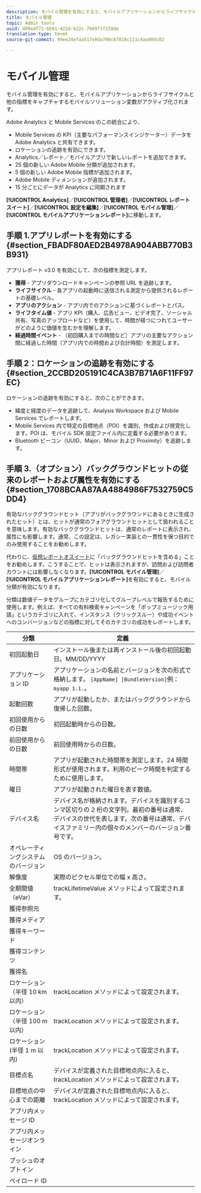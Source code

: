 ```yaml
---
description: モバイル管理を有効にすると、モバイルアプリケーションからライフサイクルと他の指標をキャプチャするモバイルソリューション変数がアクティブ化されます。
title: モバイル管理
topic: Admin tools
uuid: d09edf72-bb91-422d-b22c-7b6971f228de
translation-type: tm+mt
source-git-commit: 99ee24efaa517e8da700c67818c111c4aa90dc02

---
```



# モバイル管理

モバイル管理を有効にすると、モバイルアプリケーションからライフサイクルと他の指標をキャプチャするモバイルソリューション変数がアクティブ化されます。

Adobe Analytics と Mobile Services のこの統合により、

* Mobile Services の KPI（主要なパフォーマンスインジケーター）データを Adobe Analytics と共有できます。
* ロケーションの追跡を有効にできます。
* Analytics／レポート／モバイルアプリで新しいレポートを追加できます。
* 25 個の新しい Adobe Mobile 分類が追加されます。
* 5 個の新しい Adobe Mobile 指標が追加されます。
*  Adobe Mobile ディメンションが追加されます。
* 15 分ごとにデータが Analytics に同期されます

**[!UICONTROL Analytics]**／**[!UICONTROL 管理者]**／**[!UICONTROL レポートスイート]**／**[!UICONTROL 設定を編集]**／**[!UICONTROL モバイル管理]**／**[!UICONTROL モバイルアプリケーションレポート]**&#x200B;に移動します。

## 手順 1.アプリレポートを有効にする {#section_FBADF80AED2B4978A904ABB770B3B931}

アプリレポート v3.0 を有効にして、次の指標を測定します。

* **獲得** - アプリダウンロードキャンペーンの参照 URL を追跡します。
* **ライフサイクル** - 各アプリの起動時に送信される測定から提供されるレポートの基礎レベル。
* **アプリのアクション** - アプリ内でのアクションに基づくレポートとパス。
* **ライフタイム値** - アプリ KPI（購入、広告ビュー、ビデオ完了、ソーシャル共有、写真のアップロードなど）を使用して、時間が経つにつれてユーザーがどのように価値を生むかを理解します。
* **経過時間イベント** - （初回購入までの時間など）アプリの主要なアクション間に経過した時間（アプリ内での時間および合計時間）を測定します。

## 手順 2：ロケーションの追跡を有効にする {#section_2CCBD205191C4CA3B7B71A6F11FF97EC}

ロケーションの追跡を有効にすると、次のことができます。

* 緯度と経度のデータを追跡して、Analysis Workspace および Mobile Services でレポートします。
* Mobile Services 内で特定の目標地点（POI）を識別、作成および視覚化します。POI は、モバイル SDK 設定ファイル内に定義する必要があります。
* Bluetooth ビーコン（UUID、Major、Minor および Proximity）を追跡します。

## 手順 3.（オプション）バックグラウンドヒットの従来のレポートおよび属性を有効にする {#section_1708BCAA87AA4884986F7532759C5DD4}

有効なバックグラウンドヒット（アプリがバックグラウンドにあるときに生成されたヒット）とは、ヒットが通常のフォアグラウンドヒットとして扱われることを意味します。有効なバックグラウンドヒットは、通常のレポートに表示され、属性にも影響します。通常、この設定は、レガシー実装との一貫性を保つ目的でのみ使用することをお勧めします。

代わりに、[仮想レポートオスイート](/help/components/vrs/vrs-about.md)に「バックグラウンドヒットを含める」ことをお勧めします。こうすることで、ヒットは表示されますが、訪問および訪問者カウントには影響しなくなります。**[!UICONTROL モバイル管理]**／**[!UICONTROL モバイルアプリケーションレポート]**&#x200B;を有効にすると、モバイル分類が有効になります。

分類は数値データをグループにカテゴリ化してグループレベルで報告するために使用します。例えば、すべての有料検索キャンペーンを「ポップミュージック用語」というカテゴリに入れて、インスタンス（クリックスルー）や成功イベントへのコンバージョンなどの指標に対してそのカテゴリの成功をレポートします。

| 分類 | 定義 |
|--- |--- |
| 初回起動日 | インストール後または再インストール後の初回起動日。MM/DD/YYYY |
| アプリケーション ID | アプリケーションの名前とバージョンを次の形式で格納します。      `[AppName] [BundleVersion]`例：`myapp 1.1.`。 |
| 起動回数 | アプリが起動したか、またはバックグラウンドから復帰した回数。 |
| 初回使用からの日数 | 初回起動時からの日数。 |
| 前回使用からの日数 | 前回使用時からの日数。 |
| 時間帯 | アプリが起動された時間帯を測定します。24 時間形式が使用されます。利用のピーク時間を判定するために使用します。 |
| 曜日 | アプリが起動された曜日を表す数値。 |
| デバイス名 | デバイス名が格納されます。デバイスを識別するコンマ区切りの 2 桁の文字列。最初の番号は通常、デバイスの世代を表します。次の番号は通常、デバイスファミリー内の個々のメンバーのバージョン番号です。 |
| オペレーティングシステムのバージョン | OS のバージョン。 |
| 解像度 | 実際のピクセル単位での幅 x 高さ。 |
| 全期間値（eVar） | trackLifetimeValue メソッドによって設定されます。 |
| 獲得参照元 |  |
| 獲得メディア |  |
| 獲得キーワード |  |
| 獲得コンテンツ |  |
| 獲得名 |  |
| ロケーション（半径 10 km 以内） | trackLocation メソッドによって設定されます。 |
| ロケーション（半径 100 m 以内） | trackLocation メソッドによって設定されます。 |
| ロケーション (半径 1 m 以内) | trackLocation メソッドによって設定されます。 |
| 目標点名 | デバイスが定義された目標地点内に入ると、trackLocation メソッドによって設定されます。 |
| 目標地点の中心までの距離 | デバイスが定義された目標地点内に入ると、trackLocation メソッドによって設定されます。 |
| アプリ内メッセージ ID |  |
| アプリ内メッセージオンライン |  |
| プッシュのオプトイン |  |
| ペイロード ID |  |

